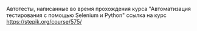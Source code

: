 Автотесты, написанные во время прохождения курса "Автоматизация тестирования с помощью Selenium и Python" 
ссылка на курс https://stepik.org/course/575/
